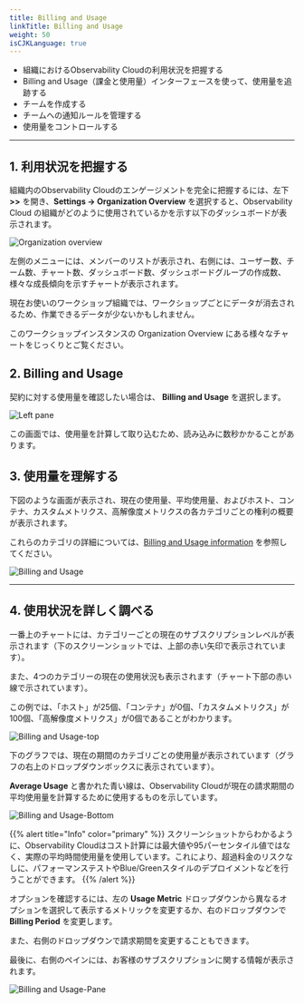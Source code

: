 ```yaml
---
title: Billing and Usage 
linkTitle: Billing and Usage
weight: 50
isCJKLanguage: true
---
```


* 組織におけるObservability Cloudの利用状況を把握する
* Billing and Usage（課金と使用量）インターフェースを使って、使用量を追跡する
* チームを作成する
* チームへの通知ルールを管理する
* 使用量をコントロールする

---

## 1. 利用状況を把握する

組織内のObservability Cloudのエンゲージメントを完全に把握するには、左下 **>>** を開き、**Settings → Organization Overview** を選択すると、Observability Cloud の組織がどのように使用されているかを示す以下のダッシュボードが表示されます。

![Organization overview](../../../images/engagement.png)

左側のメニューには、メンバーのリストが表示され、右側には、ユーザー数、チーム数、チャート数、ダッシュボード数、ダッシュボードグループの作成数、様々な成長傾向を示すチャートが表示されます。

現在お使いのワークショップ組織では、ワークショップごとにデータが消去されるため、作業できるデータが少ないかもしれません。

このワークショップインスタンスの  Organization Overview にある様々なチャートをじっくりとご覧ください。

## 2. Billing and Usage

契約に対する使用量を確認したい場合は、 **Billing and Usage** を選択します。

![Left pane](../../../images/billing-and-usage-menu.png)

この画面では、使用量を計算して取り込むため、読み込みに数秒かかることがあります。

## 3. 使用量を理解する

下図のような画面が表示され、現在の使用量、平均使用量、およびホスト、コンテナ、カスタムメトリクス、高解像度メトリクスの各カテゴリごとの権利の概要が表示されます。

これらのカテゴリの詳細については、[Billing and Usage information](https://docs.splunk.com/Observability/admin/monitor-imm-billing-usage.html) を参照してください。

![Billing and Usage](../../../images/usage-charts.png)

---

## 4. 使用状況を詳しく調べる

一番上のチャートには、カテゴリーごとの現在のサブスクリプションレベルが表示されます（下のスクリーンショットでは、上部の赤い矢印で表示されています）。

また、4つのカテゴリーの現在の使用状況も表示されます（チャート下部の赤い線で示されています）。

この例では、「ホスト」が25個、「コンテナ」が0個、「カスタムメトリクス」が100個、「高解像度メトリクス」が0個であることがわかります。

![Billing and Usage-top](../../../images/usage-detail.png)

下のグラフでは、現在の期間のカテゴリごとの使用量が表示されています（グラフの右上のドロップダウンボックスに表示されています）。

**Average Usage** と書かれた青い線は、Observability Cloudが現在の請求期間の平均使用量を計算するために使用するものを示しています。

![Billing and Usage-Bottom](../../../images/usage-trends.png)

{{% alert title="Info" color="primary" %}}
スクリーンショットからわかるように、Observability Cloudはコスト計算には最大値や95パーセンタイル値ではなく、実際の平均時間使用量を使用しています。これにより、超過料金のリスクなしに、パフォーマンステストやBlue/Greenスタイルのデプロイメントなどを行うことができます。
{{% /alert %}}

オプションを確認するには、左の **Usage Metric** ドロップダウンから異なるオプションを選択して表示するメトリックを変更するか、右のドロップダウンで **Billing Period** を変更します。

また、右側のドロップダウンで請求期間を変更することもできます。

最後に、右側のペインには、お客様のサブスクリプションに関する情報が表示されます。

![Billing and Usage-Pane](../../../images/subscription.png)
